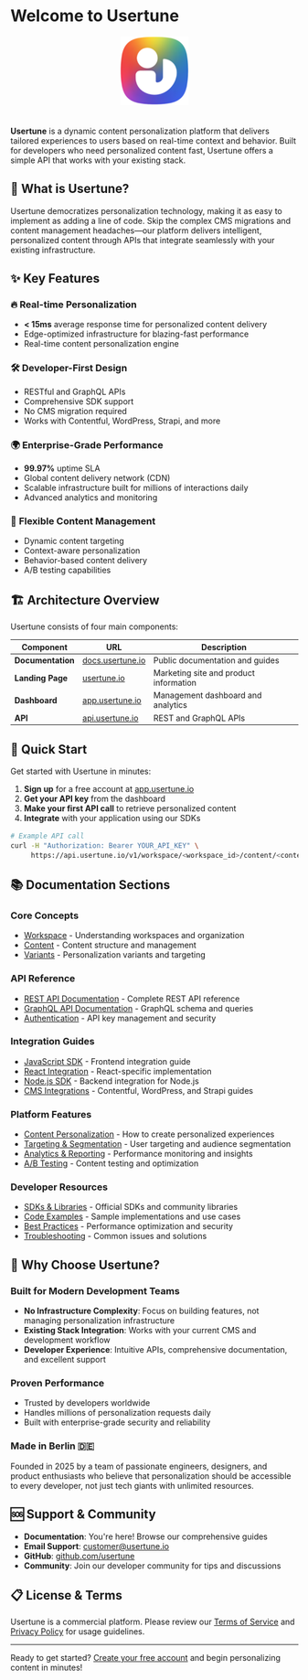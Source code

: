 # Welcome to Usertune

<div align="center">
  <img src="assets/img/logo.png" alt="Usertune Logo" width="120" height="120" style="margin-bottom: 20px;">
</div>

**Usertune** is a dynamic content personalization platform that delivers tailored experiences to users based on real-time context and behavior. Built for developers who need personalized content fast, Usertune offers a simple API that works with your existing stack.

## 🚀 What is Usertune?

Usertune democratizes personalization technology, making it as easy to implement as adding a line of code. Skip the complex CMS migrations and content management headaches—our platform delivers intelligent, personalized content through APIs that integrate seamlessly with your existing infrastructure.

## ✨ Key Features

### 🔥 **Real-time Personalization**
- **< 15ms** average response time for personalized content delivery
- Edge-optimized infrastructure for blazing-fast performance
- Real-time content personalization engine

### 🛠️ **Developer-First Design**
- RESTful and GraphQL APIs
- Comprehensive SDK support
- No CMS migration required
- Works with Contentful, WordPress, Strapi, and more

### 🌍 **Enterprise-Grade Performance**
- **99.97%** uptime SLA
- Global content delivery network (CDN)
- Scalable infrastructure built for millions of interactions daily
- Advanced analytics and monitoring

### 🎯 **Flexible Content Management**
- Dynamic content targeting
- Context-aware personalization
- Behavior-based content delivery
- A/B testing capabilities

## 🏗️ Architecture Overview

Usertune consists of four main components:

| Component | URL | Description |
|-----------|-----|-------------|
| **Documentation** | [docs.usertune.io](https://docs.usertune.io) | Public documentation and guides |
| **Landing Page** | [usertune.io](https://usertune.io) | Marketing site and product information |
| **Dashboard** | [app.usertune.io](https://app.usertune.io) | Management dashboard and analytics |
| **API** | [api.usertune.io](https://api.usertune.io) | REST and GraphQL APIs |

## 🚦 Quick Start

Get started with Usertune in minutes:

1. **Sign up** for a free account at [app.usertune.io](https://app.usertune.io)
2. **Get your API key** from the dashboard
3. **Make your first API call** to retrieve personalized content
4. **Integrate** with your application using our SDKs

```bash
# Example API call
curl -H "Authorization: Bearer YOUR_API_KEY" \
     https://api.usertune.io/v1/workspace/<workspace_id>/content/<content_slug>
```

## 📚 Documentation Sections

### Core Concepts
- [Workspace](workspace.md) - Understanding workspaces and organization
- [Content](content.md) - Content structure and management
- [Variants](variants.md) - Personalization variants and targeting

### API Reference
- [REST API Documentation](#) - Complete REST API reference
- [GraphQL API Documentation](#) - GraphQL schema and queries
- [Authentication](#) - API key management and security

### Integration Guides
- [JavaScript SDK](#) - Frontend integration guide
- [React Integration](#) - React-specific implementation
- [Node.js SDK](#) - Backend integration for Node.js
- [CMS Integrations](#) - Contentful, WordPress, and Strapi guides

### Platform Features
- [Content Personalization](#) - How to create personalized experiences
- [Targeting & Segmentation](#) - User targeting and audience segmentation
- [Analytics & Reporting](#) - Performance monitoring and insights
- [A/B Testing](#) - Content testing and optimization

### Developer Resources
- [SDKs & Libraries](#) - Official SDKs and community libraries
- [Code Examples](#) - Sample implementations and use cases
- [Best Practices](#) - Performance optimization and security
- [Troubleshooting](#) - Common issues and solutions

## 🌟 Why Choose Usertune?

### Built for Modern Development Teams
- **No Infrastructure Complexity**: Focus on building features, not managing personalization infrastructure
- **Existing Stack Integration**: Works with your current CMS and development workflow
- **Developer Experience**: Intuitive APIs, comprehensive documentation, and excellent support

### Proven Performance
- Trusted by developers worldwide
- Handles millions of personalization requests daily
- Built with enterprise-grade security and reliability

### Made in Berlin 🇩🇪
Founded in 2025 by a team of passionate engineers, designers, and product enthusiasts who believe that personalization should be accessible to every developer, not just tech giants with unlimited resources.

## 🆘 Support & Community

- **Documentation**: You're here! Browse our comprehensive guides
- **Email Support**: [customer@usertune.io](mailto:customer@usertune.io)
- **GitHub**: [github.com/usertune](https://github.com/usertune)
- **Community**: Join our developer community for tips and discussions

## 📋 License & Terms

Usertune is a commercial platform. Please review our [Terms of Service](https://usertune.io/terms) and [Privacy Policy](https://usertune.io/privacy) for usage guidelines.

---

Ready to get started? [Create your free account](https://app.usertune.io) and begin personalizing content in minutes!
